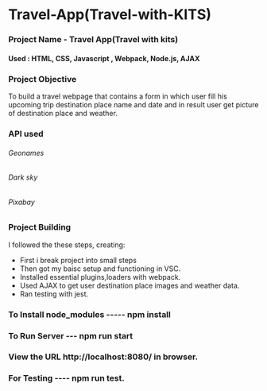 # Travel-App(Travel-with-KITS)
 
### Project Name - Travel App(Travel with kits)

#### Used : HTML, CSS, Javascript , Webpack, Node.js, AJAX

### Project Objective
To build a travel webpage that contains a form in which user fill his upcoming trip destination place name and date and in result user get picture of destination place and weather.

### API used
###### Geonames
###### Dark sky
###### Pixabay

### Project Building
I followed the these steps, creating:

* First i break project into small steps
* Then got my baisc setup and functioning in VSC.
* Installed essential plugins,loaders with webpack.
* Used AJAX to get user destination place images and weather data.
* Ran testing with jest.

### To Install node_modules ----- npm install

### To Run Server --- npm run start
### View the URL **http://localhost:8080/** in browser.

### For Testing ---- npm run test.
